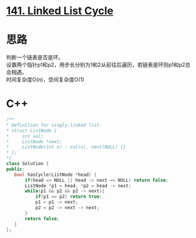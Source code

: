 # [141. Linked List Cycle](https://leetcode.com/problems/linked-list-cycle/description/)
# 思路
判断一个链表是否是环。   
设置两个指针p1和p2，用步长分别为1和2从前往后遍历，若链表是环则p1和p2总会相遇。   
时间复杂度O(n)，空间复杂度O(1)
# C++
 ``` C++
 /**
 * Definition for singly-linked list.
 * struct ListNode {
 *     int val;
 *     ListNode *next;
 *     ListNode(int x) : val(x), next(NULL) {}
 * };
 */
class Solution {
public:
    bool hasCycle(ListNode *head) {
        if(head == NULL || head -> next == NULL) return false;
        ListNode *p1 = head, *p2 = head -> next;
        while(p1 && p2 && p2 -> next){
            if(p1 == p2) return true;
            p1 = p1 -> next;
            p2 = p2 -> next -> next;
        }
        return false;
    }
};
 ```
